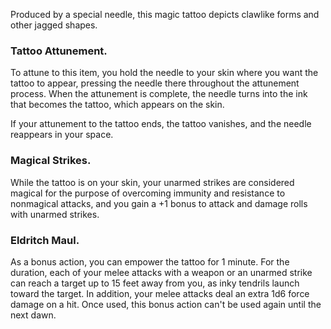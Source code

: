 Produced by a special needle, this magic tattoo depicts clawlike forms and other jagged shapes.

### Tattoo Attunement. 

To attune to this item, you hold the needle to your skin where you want the tattoo to appear, pressing the needle there throughout the attunement process. When the attunement is complete, the needle turns into the ink that becomes the tattoo, which appears on the skin.

If your attunement to the tattoo ends, the tattoo vanishes, and the needle reappears in your space.

### Magical Strikes. 

While the tattoo is on your skin, your unarmed strikes are considered magical for the purpose of overcoming immunity and resistance to nonmagical attacks, and you gain a +1 bonus to attack and damage rolls with unarmed strikes.

### Eldritch Maul. 

As a bonus action, you can empower the tattoo for 1 minute. For the duration, each of your melee attacks with a weapon or an unarmed strike can reach a target up to 15 feet away from you, as inky tendrils launch toward the target. In addition, your melee attacks deal an extra 1d6 force damage on a hit. Once used, this bonus action can't be used again until the next dawn.